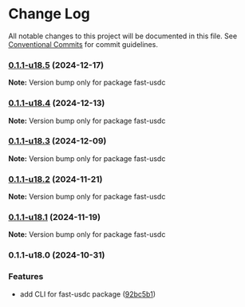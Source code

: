 # Change Log

All notable changes to this project will be documented in this file.
See [Conventional Commits](https://conventionalcommits.org) for commit guidelines.

### [0.1.1-u18.5](https://github.com/Agoric/agoric-sdk/compare/fast-usdc@0.1.1-u18.4...fast-usdc@0.1.1-u18.5) (2024-12-17)

**Note:** Version bump only for package fast-usdc





### [0.1.1-u18.4](https://github.com/Agoric/agoric-sdk/compare/fast-usdc@0.1.1-u18.3...fast-usdc@0.1.1-u18.4) (2024-12-13)

**Note:** Version bump only for package fast-usdc





### [0.1.1-u18.3](https://github.com/Agoric/agoric-sdk/compare/fast-usdc@0.1.1-u18.2...fast-usdc@0.1.1-u18.3) (2024-12-09)

**Note:** Version bump only for package fast-usdc





### [0.1.1-u18.2](https://github.com/Agoric/agoric-sdk/compare/fast-usdc@0.1.1-u18.1...fast-usdc@0.1.1-u18.2) (2024-11-21)

**Note:** Version bump only for package fast-usdc





### [0.1.1-u18.1](https://github.com/Agoric/agoric-sdk/compare/fast-usdc@0.1.1-u18.0...fast-usdc@0.1.1-u18.1) (2024-11-19)

**Note:** Version bump only for package fast-usdc





### 0.1.1-u18.0 (2024-10-31)


### Features

* add CLI for fast-usdc package ([92bc5b1](https://github.com/Agoric/agoric-sdk/commit/92bc5b127e1cf1806da79589bd6e9d9e87cd5944))
